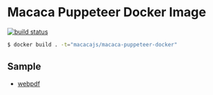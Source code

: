 # Macaca Puppeteer Docker Image

[![build status][travis-image]][travis-url]

[travis-image]: https://img.shields.io/travis/macacajs/macaca-puppeteer-docker.svg?style=flat-square
[travis-url]: https://travis-ci.org/macacajs/macaca-puppeteer-docker

``` bash
$ docker build . -t="macacajs/macaca-puppeteer-docker"
```

## Sample

- [webpdf](//github.com/xudafeng/webpdf)
